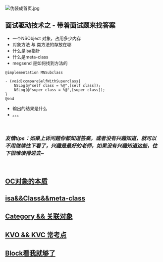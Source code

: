 ![伪装成首页.jpg](https://upload-images.jianshu.io/upload_images/4563271-78c96d2cb4ee43c7.jpg?imageMogr2/auto-orient/strip%7CimageView2/2/w/1240)

## 面试驱动技术之 - 带着面试题来找答案
- 一个NSObject 对象，占用多少内存
- 对象方法 与 类方法的存放在哪
- 什么是isa指针
- 什么是meta-class
- megsend 是如何找到方法的

```
@implementation MNSubclass

- (void)compareSelfWithSuperclass{
    NSLog(@"self class = %@",[self class]);
    NSLog(@"super class = %@",[super class]);
}
@end
```
- 输出的结果是什么
- 。。。

<br>

### *友情tips：如果上诉问题你都知道答案，或者没有兴趣知道，就可以不用继续往下看了，兴趣是最好的老师，如果没有兴趣知道这些，往下很难读得进去~*

<br>

## [OC对象的本质](https://github.com/miniLV/Interview-series/blob/master/%E4%BB%80%E4%B9%88%E6%98%AFNSObject.md)


## [isa&&Class&&meta-class](https://github.com/miniLV/Interview-series/blob/master/isa%26%26Class%26%26meta-class.md)

## [Category && 关联对象](https://minilv.github.io/2019/02/27/category/)

## [KVO && KVC 常考点](https://minilv.github.io/2018/03/27/KVO&KVC/)

## [Block看我就够了](https://minilv.github.io/2019/02/27/BlockFile/)
